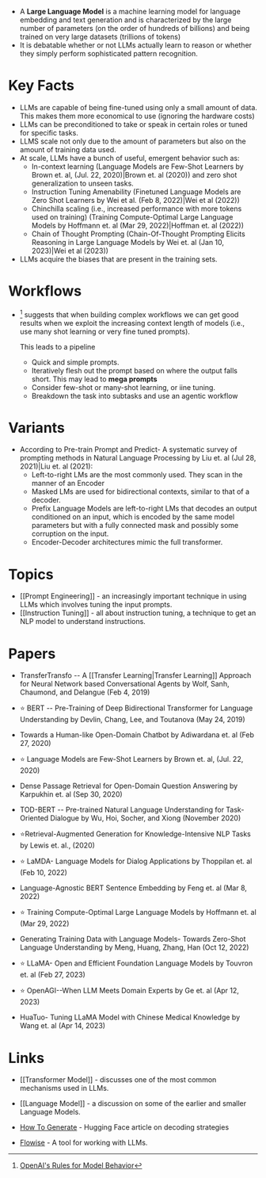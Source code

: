 * A **Large Language Model** is a machine learning model for language embedding and text generation and is characterized by the large number of parameters (on the order of hundreds of billions) and being trained on very large datasets (trillions of tokens)
* It is debatable whether or not LLMs actually learn to reason or whether they simply perform sophisticated pattern recognition.
# Key Facts
* LLMs are capable of being fine-tuned using only a small amount of data. This makes them more economical to use (ignoring the hardware costs)
* LLMs can be preconditioned to take or speak in certain roles or tuned for specific tasks.
* LLMS scale not only due to the amount of parameters but also on the amount of training data used.
* At scale, LLMs have a bunch of useful, emergent behavior such as:
	* In-context learning (Language Models are Few-Shot Learners by Brown et. al, (Jul. 22, 2020)|Brown et. al (2020)) and zero shot generalization to unseen tasks.
	* Instruction Tuning Amenability (Finetuned Language Models are Zero Shot Learners by Wei et al. (Feb 8, 2022)|Wei et al (2022))
	* Chinchilla scaling (i.e., increased performance with more tokens used on training) (Training Compute-Optimal Large Language Models by Hoffmann et. al (Mar 29, 2022)|Hoffman et. al (2022))
	* Chain of Thought Prompting (Chain-Of-Thought Prompting Elicits Reasoning in Large Language Models by Wei et. al (Jan 10, 2023)|Wei et al (2023))
* LLMs acquire the biases that are present in the training sets.

# Workflows
* [^w1] suggests that when building complex workflows we can get good results when we exploit the increasing context length of models (i.e., use many shot learning or very fine tuned prompts).
  
  This leads to a pipeline
	* Quick and simple prompts.
	* Iteratively flesh out the prompt based on where the output falls short. This may lead to **mega prompts**
	* Consider few-shot or many-shot learning, or iine tuning.
	* Breakdown the task into subtasks and use an agentic workflow

[^w1]: [OpenAI's Rules for Model Behavior](https://info.deeplearning.ai/openais-rules-for-model-behavior-better-brain-controlled-robots-alphafold-3-covers-all-biochemistry-ai-oasis-in-the-desert)

# Variants
* According to Pre-train Prompt and Predict- A systematic survey of prompting methods in Natural Language Processing by Liu et. al (Jul 28, 2021)|Liu et. al (2021): 
	* Left-to-right LMs are the most commonly used. They scan in the manner of an Encoder
	* Masked LMs are used for bidirectional contexts, similar to that of a decoder.
	* Prefix Language Models are left-to-right LMs that decodes an output conditioned on an input, which is encoded by the same model parameters but with a fully connected mask and possibly some corruption on the input.
	* Encoder-Decoder architectures mimic the full transformer.
# Topics
* [[Prompt Engineering]] - an increasingly important technique in using LLMs  which involves tuning the input prompts.
* [[Instruction Tuning]] - all about instruction tuning, a technique to get an NLP model to understand instructions.
# Papers
* TransferTransfo -- A [[Transfer Learning|Transfer Learning]] Approach for Neural Network based Conversational Agents by Wolf, Sanh, Chaumond, and Delangue (Feb 4, 2019)

* ⭐ BERT -- Pre-Training of Deep Bidirectional Transformer for Language Understanding by Devlin, Chang, Lee, and Toutanova (May 24, 2019) 

* Towards a Human-like Open-Domain Chatbot by Adiwardana et. al (Feb 27, 2020) 

* ⭐ Language Models are Few-Shot Learners by Brown et. al, (Jul. 22, 2020) 

* Dense Passage Retrieval for Open-Domain Question Answering by Karpukhin et. al (Sep 30, 2020) 

* TOD-BERT -- Pre-trained Natural Language Understanding for Task-Oriented Dialogue by Wu, Hoi, Socher, and Xiong (November 2020) 

* ⭐Retrieval-Augmented Generation for Knowledge-Intensive NLP Tasks by Lewis et. al., (2020) 

* ⭐ LaMDA- Language Models for Dialog Applications by Thoppilan et. al (Feb 10, 2022) 

* Language-Agnostic BERT Sentence Embedding by Feng et. al (Mar 8, 2022) 

* ⭐ Training Compute-Optimal Large Language Models by Hoffmann et. al (Mar 29, 2022)

* Generating Training Data with Language Models- Towards Zero-Shot Language Understanding by Meng, Huang, Zhang, Han (Oct 12, 2022)

* ⭐ LLaMA- Open and Efficient Foundation Language Models by Touvron et. al (Feb 27, 2023) 

* ⭐ OpenAGI--When LLM Meets Domain Experts by Ge et. al (Apr 12, 2023) 

* HuaTuo- Tuning LLaMA Model with Chinese Medical Knowledge by Wang et. al (Apr 14, 2023)
# Links
* [[Transformer Model]] - discusses one of the most common mechanisms used in LLMs.
* [[Language Model]] - a discussion on some of the earlier and smaller Language Models.

* [How To Generate](https://huggingface.co/blog/how-to-generate) - Hugging Face article on decoding strategies
* [Flowise](https://flowiseai.com) - A tool for working with LLMs.